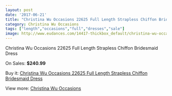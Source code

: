 ```yaml
---
layout: post
date: '2017-06-21'
title: "Christina Wu Occasions 22625 Full Length Strapless Chiffon Bridesmaid Dress"
category: Christina Wu Occasions
tags: ["length","occasions","full","dresses","sale"]
image: http://www.eudances.com/14417-thickbox_default/christina-wu-occasions-22625-full-length-strapless-chiffon-bridesmaid-dress.jpg
---
```

Christina Wu Occasions 22625 Full Length Strapless Chiffon Bridesmaid Dress

On Sales: **$240.99**
<a href="https://www.eudances.com/en/christina-wu-occasions/4323-christina-wu-occasions-22625-full-length-strapless-chiffon-bridesmaid-dress.html"><amp-img layout="responsive" width="600" height="600" src="//www.eudances.com/14417-thickbox_default/christina-wu-occasions-22625-full-length-strapless-chiffon-bridesmaid-dress.jpg" alt="Christina Wu Occasions 22625 Full Length Strapless Chiffon Bridesmaid Dress 0" /></a>
<a href="https://www.eudances.com/en/christina-wu-occasions/4323-christina-wu-occasions-22625-full-length-strapless-chiffon-bridesmaid-dress.html"><amp-img layout="responsive" width="600" height="600" src="//www.eudances.com/14420-thickbox_default/christina-wu-occasions-22625-full-length-strapless-chiffon-bridesmaid-dress.jpg" alt="Christina Wu Occasions 22625 Full Length Strapless Chiffon Bridesmaid Dress 1" /></a>
<a href="https://www.eudances.com/en/christina-wu-occasions/4323-christina-wu-occasions-22625-full-length-strapless-chiffon-bridesmaid-dress.html"><amp-img layout="responsive" width="600" height="600" src="//www.eudances.com/14419-thickbox_default/christina-wu-occasions-22625-full-length-strapless-chiffon-bridesmaid-dress.jpg" alt="Christina Wu Occasions 22625 Full Length Strapless Chiffon Bridesmaid Dress 2" /></a>
<a href="https://www.eudances.com/en/christina-wu-occasions/4323-christina-wu-occasions-22625-full-length-strapless-chiffon-bridesmaid-dress.html"><amp-img layout="responsive" width="600" height="600" src="//www.eudances.com/14418-thickbox_default/christina-wu-occasions-22625-full-length-strapless-chiffon-bridesmaid-dress.jpg" alt="Christina Wu Occasions 22625 Full Length Strapless Chiffon Bridesmaid Dress 3" /></a>

Buy it: [Christina Wu Occasions 22625 Full Length Strapless Chiffon Bridesmaid Dress](https://www.eudances.com/en/christina-wu-occasions/4323-christina-wu-occasions-22625-full-length-strapless-chiffon-bridesmaid-dress.html "Christina Wu Occasions 22625 Full Length Strapless Chiffon Bridesmaid Dress")

View more: [Christina Wu Occasions](https://www.eudances.com/en/59-christina-wu-occasions "Christina Wu Occasions")